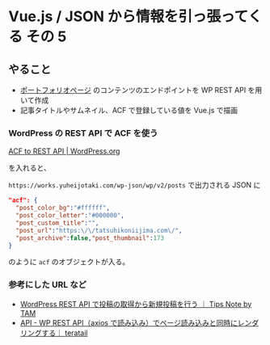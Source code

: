 # Vue.js / JSON から情報を引っ張ってくる その 5

## やること

- [ポートフォリオページ](https://works.yuheijotaki.com) のコンテンツのエンドポイントを WP REST API を用いて作成
- 記事タイトルやサムネイル、ACF で登録している値を Vue.js で描画

### WordPress の REST API で ACF を使う

[ACF to REST API \| WordPress\.org](https://ja.wordpress.org/plugins/acf-to-rest-api/)

を入れると、

`https://works.yuheijotaki.com/wp-json/wp/v2/posts` で出力される JSON に

```json
"acf": {
  "post_color_bg":"#ffffff",
  "post_color_letter":"#000000",
  "post_custom_title":"",
  "post_url":"https:\/\/tatsuhikoniijima.com\/",
  "post_archive":false,"post_thumbnail":173
}
```

のように `acf` のオブジェクトが入る。

### 参考にした URL など

- [WordPress REST API で投稿の取得から新規投稿を行う ｜ Tips Note by TAM](https://www.tam-tam.co.jp/tipsnote/cms/post10274.html)
- [API \- WP REST API（axios で読み込み）でページ読み込みと同時にレンダリングする｜ teratail](https://teratail.com/questions/110810)
